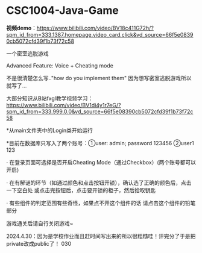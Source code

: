 # CSC1004-Java-Game

**视频demo**：https://www.bilibili.com/video/BV18c411G72h/?spm_id_from=333.1387.homepage.video_card.click&vd_source=66f5e08390cb5072cfd39f1b73f72c58

一个密室逃脱游戏   

Advanced Feature: Voice + Cheating mode

不是很清楚怎么写.."how do you implement them" 因为想写密室逃脱游戏所以就写了...

大部分知识从B站fxgl教学视频学习：https://www.bilibili.com/video/BV1di4y1r7eG/?spm_id_from=333.999.0.0&vd_source=66f5e08390cb5072cfd39f1b73f72c58

*从main文件夹中的Login类开始运行

*目前在数据库只写入了两个账号：①user: admin; password 123456 ②user1 123

· 在登录页面可选择是否开启Cheating Mode（通过Checkbox）(两个账号都可以开启)

· 在有解谜的环节（如通过颜色和点击按钮开锁），确认选了正确的颜色后，点击一下空白处 或点击完按钮后，点击要开锁的柜子，然后拾取钥匙       

· 有些组件的判定范围有些奇怪，如果点不开这个组件的话 请点击这个组件的铅笔部分

游戏通关后请自行关闭游戏~


2024.4.30：因为是学校作业而且赶时间写出来的所以很粗糙哇！评完分了于是把private改成public了！ 030
